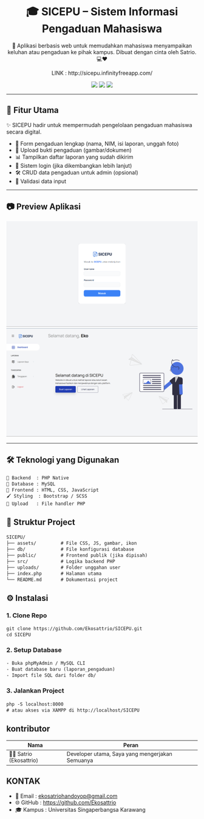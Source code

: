 <h1 align="center">🎓 SICEPU – Sistem Informasi Pengaduan Mahasiswa</h1>

<p align="center">💬 Aplikasi berbasis web untuk memudahkan mahasiswa menyampaikan keluhan atau pengaduan ke pihak kampus. Dibuat dengan cinta oleh Satrio. 💻❤️</p>
<p align="center">LINK : http://sicepu.infinityfreeapp.com/</p>
<p align="center">
  <img src="https://img.shields.io/badge/Status-Aktif-green" />
  <img src="https://img.shields.io/badge/Made%20With-PHP-blue" />
  <img src="https://img.shields.io/badge/License-MIT-yellow" />
</p>

---

## 🚀 Fitur Utama

✨ SICEPU hadir untuk mempermudah pengelolaan pengaduan mahasiswa secara digital.

- 📝 Form pengaduan lengkap (nama, NIM, isi laporan, unggah foto)
- 📂 Upload bukti pengaduan (gambar/dokumen)
- 📊 Tampilkan daftar laporan yang sudah dikirim
- 🔐 Sistem login (jika dikembangkan lebih lanjut)
- 🛠️ CRUD data pengaduan untuk admin (opsional)
- 🧼 Validasi data input

---

## 📷 Preview Aplikasi
![Form Pengaduan](assets/images/indexlogin.png)
![Riwayat Pengaduan](assets/images/dashboard.png)

---

## 🛠️ Teknologi yang Digunakan

```text
🧠 Backend  : PHP Native
💾 Database : MySQL
🎨 Frontend : HTML, CSS, JavaScript
🖌️ Styling  : Bootstrap / SCSS
📂 Upload   : File handler PHP

```
## 📁 Struktur Project
```text
SICEPU/
├── assets/         # File CSS, JS, gambar, ikon
├── db/             # File konfigurasi database
├── public/         # Frontend publik (jika dipisah)
├── src/            # Logika backend PHP
├── uploads/        # Folder unggahan user
├── index.php       # Halaman utama
└── README.md       # Dokumentasi project
```

## ⚙️ Instalasi

### 1. Clone Repo
```text
git clone https://github.com/Ekosattrio/SICEPU.git
cd SICEPU
```
### 2. Setup Database
```text
- Buka phpMyAdmin / MySQL CLI
- Buat database baru (laporan_pengaduan)
- Import file SQL dari folder db/
```
###  3. Jalankan Project
```text
php -S localhost:8000
# atau akses via XAMPP di http://localhost/SICEPU
```

## kontributor
| Nama                      | Peran                               |
| ------------------------- | ----------------------------------- |
| 🧑‍🎓 Satrio (Ekosattrio) | Developer utama, Saya yang mengerjakan Semuanya |

## KONTAK
- 📧 Email  : ekosatriohandoyop@gmail.com
- 🌐 GitHub : https://github.com/Ekosattrio
- 🎓 Kampus : Universitas Singaperbangsa Karawang


